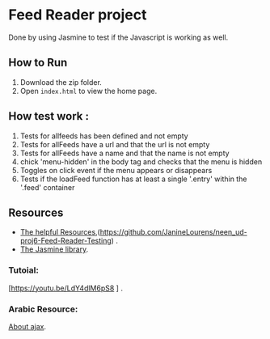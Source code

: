 # Feed Reader project

 Done by using Jasmine to test if the Javascript is working as well. 


##  How to Run 

1. Download the zip folder.
2. Open `index.html` to view the home page.

##  How test work :

1. Tests for allfeeds has been defined and not empty 
2. Tests for allFeeds have a url and that the url is not empty
3. Tests for allFeeds have a name and that the name is not empty 
4. chick 'menu-hidden' in the body tag and checks that the menu is hidden
5. Toggles on click event if the menu appears or disappears
6. Tests if the loadFeed function has at least a single '.entry' within the '.feed' container


## Resources

- [The helpful Resources](https://github.com/udacity/frontend-nanodegree-feedreader),(https://github.com/JanineLourens/neen_ud-proj6-Feed-Reader-Testing) .
- [The Jasmine library](https://jasmine.github.io/).

### Tutoial:
[https://youtu.be/LdY4dlM6pS8 ] .

### Arabic Resource:
[About ajax](https://academy.hsoub.com/programming/javascript/jquery/%D9%85%D9%8F%D9%82%D8%AF%D9%91%D9%85%D8%A9-%D8%A5%D9%84%D9%89-ajax-%D9%88%D8%A7%D9%84%D9%83%D8%A7%D8%A6%D9%86%D8%A7%D8%AA-%D8%A7%D9%84%D9%85%D9%8F%D8%A4%D8%AC%D9%91%D9%84%D8%A9-deferred-objects-%D8%B9%D9%84%D9%89-jquery-r64/ ). 